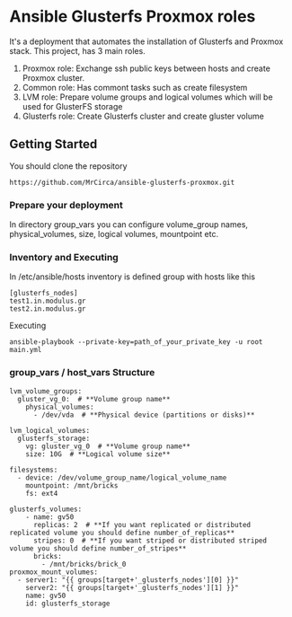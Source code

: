# Ansible Glusterfs Proxmox roles
It's a deployment that automates the installation of Glusterfs and Proxmox stack. This project, has 3 main roles.
1. Proxmox role: Exchange ssh public keys between hosts and create Proxmox cluster.
2. Common role: Has commont tasks such as create filesystem
3. LVM role: Prepare volume groups and logical volumes which will be used for GlusterFS storage
4. Glusterfs role: Create Glusterfs cluster and create gluster volume

## Getting Started
You should clone the repository
```
https://github.com/MrCirca/ansible-glusterfs-proxmox.git
```
### Prepare your deployment
In directory group_vars you can configure volume_group names, physical_volumes, size, logical volumes, mountpoint etc.

### Inventory and Executing
In /etc/ansible/hosts inventory is defined group with hosts like this
```
[glusterfs_nodes] 
test1.in.modulus.gr 
test2.in.modulus.gr

```
Executing
```
ansible-playbook --private-key=path_of_your_private_key -u root main.yml
```

### group_vars / host_vars Structure
```
lvm_volume_groups:
  gluster_vg_0:  # **Volume group name**
    physical_volumes:
      - /dev/vda  # **Physical device (partitions or disks)**

lvm_logical_volumes:
  glusterfs_storage:
    vg: gluster_vg_0  # **Volume group name**
    size: 10G  # **Logical volume size**

filesystems:
  - device: /dev/volume_group_name/logical_volume_name
    mountpoint: /mnt/bricks
    fs: ext4

glusterfs_volumes:
    - name: gv50
      replicas: 2  # **If you want replicated or distributed replicated volume you should define number_of_replicas**
      stripes: 0  # **If you want striped or distributed striped volume you should define number_of_stripes**
      bricks:
        - /mnt/bricks/brick_0
proxmox_mount_volumes:
  - server1: "{{ groups[target+'_glusterfs_nodes'][0] }}"
    server2: "{{ groups[target+'_glusterfs_nodes'][1] }}"
    name: gv50
    id: glusterfs_storage
```

